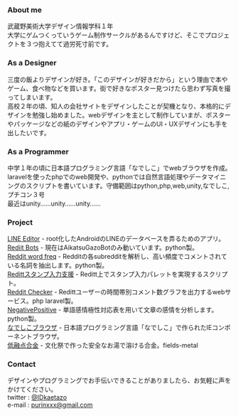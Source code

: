 ### About me
武蔵野美術大学デザイン情報学科１年  
大学にゲムつくっていうゲーム制作サークルがあるんですけど、そこでプロジェクトを３つ抱えてて過労死寸前です。  

### As a Designer
三度の飯よりデザインが好き。「このデザインが好きだから」という理由で本やゲーム、食べ物などを買います。街で好きなポスター見つけたら思わず写真を撮ってしまいます。  
高校２年の頃、知人の会社サイトをデザインしたことが契機となり、本格的にデザインを勉強し始めました。webデザインを主として制作していまが、ポスターやパッケージなどの紙のデザインやアプリ・ゲームのUI・UXデザインにも手を出したいです。  

### As a Programmer
中学１年の頃に日本語プログラミング言語「なでしこ」でwebブラウザを作成。laravelを使ったphpでのweb開発や、pythonでは自然言語処理やデータマイニングのスクリプトを書いています。守備範囲はpython,php,web,unity,なでしこ,プチコン３号  
最近はunity……unity……unity……  

### Project
[LINE Editor](https://github.com/purinxxx/LINE-Editor) - root化したAndroidのLINEのデータベースを弄るためのアプリ。  
[Rediit Bots](https://github.com/purinxxx/RedditBots) - 現在はAikatsuGazoBotのみ動いています。python製。  
[Reddit word freq](https://github.com/purinxxx/reddit_word_freq) - Redditの各subredditを解析し、高い頻度でコメントされている名詞を抽出します。python製。  
[Redittスタンプ入力支援](https://github.com/purinxxx/stampreddit) - Reditt上でスタンプ入力パレットを実現するスクリプト。  
[Reddit Checker](https://github.com/purinxxx/RedditChecker) - Redittユーザーの時間帯別コメント数グラフを出力するwebサービス。php laravel製。  
[NegativePositive](https://github.com/purinxxx/NegativePositive) - 単語感情極性対応表を用いて文章の感情を分析します。python製。  
[なでしこブラウザ](https://github.com/purinxxx/nadeshiko-browser) - 日本語プログラミング言語「なでしこ」で作られたIEコンポーネントブラウザ。  
[低融点合金](http://dnote.biz/science/190) - 文化祭で作った安全なお湯で溶ける合金。fields-metal

### Contact
デザインやプログラミングでお手伝いできることがありましたら、お気軽に声をかけてください。  
twitter : [@IDkaetazo](https://twitter.com/IDkaetazo)  
e-mail : [purinxxx@gmail.com](mailto:purinxxx@gmail.com)
